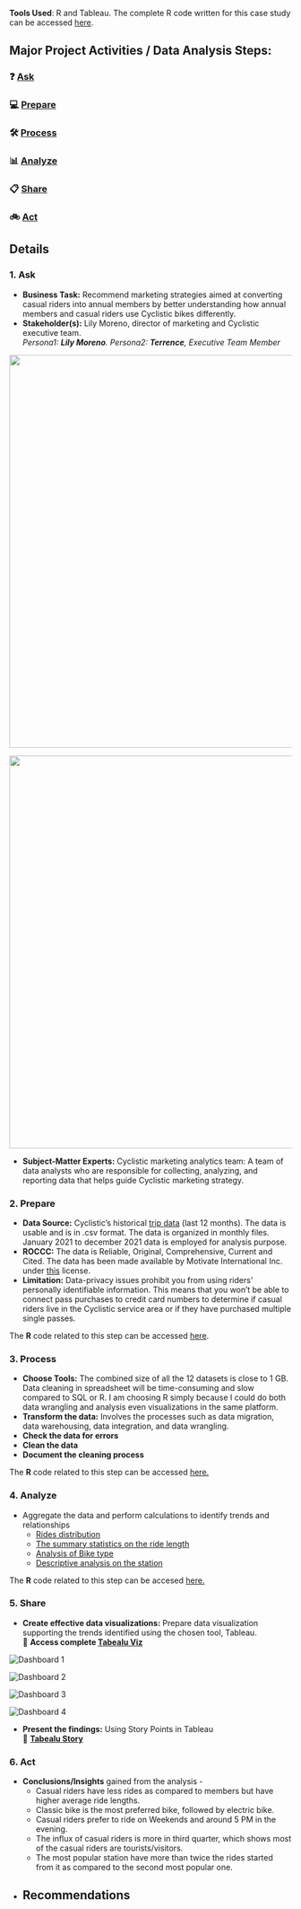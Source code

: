 **Tools Used**: R and Tableau.
The complete R code written for this case study can be accessed [here](https://github.com/akgupta10/Google-Certification-Capstone-Project/blob/4e8d60e67df0b7d4b099120f0882ed4854f89224/R-code.md).

## Major Project Activities / Data Analysis Steps:

###  ❓ [Ask](#1-ask)
### 💻 [Prepare](#2-prepare)
### 🛠  [Process](#3-process)
### 📊 [Analyze](#4-analyze)
### 📋 [Share](#5-share)
### 🚲 [Act](#6-act)

## Details
### 1. Ask
- **Business Task:** Recommend marketing strategies aimed at converting casual riders into annual members by better understanding how annual members and casual riders use Cyclistic bikes differently.
- **Stakeholder(s):** Lily Moreno, director of marketing and Cyclistic executive team.
<br> *Persona1: **Lily Moreno**. Persona2: **Terrence**, Executive Team Member*  
<img src="https://user-images.githubusercontent.com/98569224/172294266-52845b66-ee85-4f2b-8d20-e3ee431d722a.jpg" width="900" height="700">  

<img src="https://user-images.githubusercontent.com/98569224/172295342-255c862f-c63a-4957-a871-00f8bf95b439.jpg" width="900" height="700"> <br>  
- **Subject-Matter Experts:** Cyclistic marketing analytics team: A team of data analysts who are responsible for collecting, analyzing, and reporting data that helps guide Cyclistic marketing strategy.

### 2. Prepare
- **Data Source:** Cyclistic’s historical [trip data](https://divvy-tripdata.s3.amazonaws.com/index.html) (last 12 months). The data is usable and is in .csv format.
The data is organized in monthly files. January 2021 to december 2021 data is employed for analysis purpose.
- **ROCCC:** The data is Reliable, Original, Comprehensive, Current and Cited. The data has been made available by Motivate International Inc. under [this](https://www.divvybikes.com/data-license-agreement) license.
- **Limitation:** Data-privacy issues prohibit you from using riders’ personally identifiable information. This means that you won’t be able to connect pass purchases to credit card numbers to determine if casual riders live in the Cyclistic service area or if they have purchased multiple single passes. 
 
The **R** code related to this step can be accessed [here](https://github.com/akgupta10/Google-Certification-Capstone-Project/blob/main/R-code.md#step-1-collect-data).

### 3. Process
- **Choose Tools:** The combined size of all the 12 datasets is close to 1 GB. Data cleaning in spreadsheet will be time-consuming and slow compared to SQL or R. I am choosing R simply because I could do both data wrangling and analysis even visualizations in the same platform.
- **Transform the data:** Involves the processes such as data migration, data warehousing, data integration, and data wrangling.
- **Check the data for errors** 
- **Clean the data**
- **Document the cleaning process** <br>  

The **R** code related to this step can be accessed [here.](https://github.com/akgupta10/Google-Certification-Capstone-Project/blob/main/R-code.md#step-2-clean-up-and-add-data-to-prepare-for-analysis)  

### 4. Analyze
- Aggregate the data and perform calculations to identify trends and relationships
  - [Rides distribution](https://github.com/akgupta10/Google-Certification-Capstone-Project/blob/main/R-code.md#1-rides-distribution)
  - [The summary statistics on the ride length](https://github.com/akgupta10/Google-Certification-Capstone-Project/blob/main/R-code.md#2-the-summary-statistics-on-the-ride-length)
  - [Analysis of Bike type](https://github.com/akgupta10/Google-Certification-Capstone-Project/blob/main/R-code.md#3-analysis-of-bike-type)
  - [Descriptive analysis on the station](https://github.com/akgupta10/Google-Certification-Capstone-Project/blob/main/R-code.md#4-descriptive-analysis-on-the-station)

The **R** code related to this step can be accesed [here.](https://github.com/akgupta10/Google-Certification-Capstone-Project/blob/main/R-code.md#step-3-conduct-descriptive-analysis)

### 5. Share
- **Create effective data visualizations:** Prepare data visualization supporting the trends identified using the chosen tool, Tableau.  
🎨 **Access complete [Tabealu Viz](https://public.tableau.com/views/CapstoneProjectViz/Dashboard2?:language=en-US&:display_count=n&:origin=viz_share_link)**    

![Dashboard 1](https://user-images.githubusercontent.com/98569224/172636138-1858afef-2ced-411a-aa02-e56d726c7da7.jpg)

![Dashboard 2](https://user-images.githubusercontent.com/98569224/172636534-f2087131-4f71-433a-b7ef-748e34a5f1b0.jpg)

![Dashboard 3](https://user-images.githubusercontent.com/98569224/172636565-eb84b273-04ce-4e8e-90d4-def02e84d1c5.jpg)

![Dashboard 4](https://user-images.githubusercontent.com/98569224/172636601-264e4408-fd8a-4ef3-8f65-2b7f1c310ef6.jpg)

- **Present the findings:** Using Story Points in Tableau  
🎨 **[Tabealu Story](https://public.tableau.com/views/CyclisticBikes-CaseStudy/CaseStory?:language=en-US&:display_count=n&:origin=viz_share_link)**  

### 6. Act
- **Conclusions/Insights** gained from the analysis - 
  - Casual riders have less rides as compared to members but have higher average ride lengths.
  - Classic bike is the most preferred bike, followed by electric bike.
  - Casual riders prefer to ride on Weekends and around 5 PM in the evening.
  - The influx of casual riders is more in third quarter, which shows most of the casual riders are tourists/visitors.
  - The most popular station have more than twice the rides started from it as compared to the second most popular one.
- **Recommendations**
  - 
